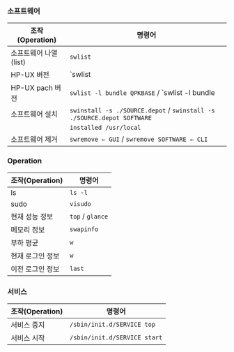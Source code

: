 
### 소프트웨어
| 조작(Operation) | 명령어 |
|---|---|
| 소프트웨어 나열(list) | `swlist` |
| HP-UX 버전 | `swlist | grep HPUX11i` |
| HP-UX pach 버전 | `swlist -l bundle QPKBASE` / `swlist -l bundle | grep QPK` |
| 소프트웨어 설치 | `swinstall -s ./SOURCE.depot` / `swinstall -s ./SOURCE.depot SOFTWARE` |
|  | `installed /usr/local` |
| 소프트웨어 제거 | `swremove ← GUI` / `swremove SOFTWARE ← CLI` |

### Operation
| 조작(Operation) | 명령어 |
|---|---|
| ls | `ls -l` |
| sudo | `visudo` |
| 현재 성능 정보 | `top` / `glance` |
| 메모리 정보 | `swapinfo` |
| 부하 평균 | `w` |
| 현재 로그인 정보 | `w` |
| 이전 로그인 정보 | `last` |

### 서비스
| 조작(Operation) | 명령어 |
|---|---|
| 서비스 중지 | `/sbin/init.d/SERVICE top` |
| 서비스 시작 | `/sbin/init.d/SERVICE start` |
